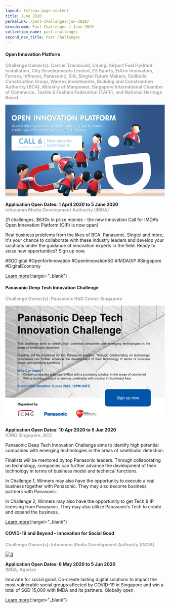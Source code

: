```yaml
---
layout: leftnav-page-content
title: June 2020
permalink: /past-challenges-jun-2020/
breadcrumb: Past Challenges / June 2020
collection_name: past-challenges
second_nav_title: Past Challenges
---
```

#### Open Innovation Platform

<font color="#a9a9a9"><b>Challenge Owner(s): Carrier Transicold, Changi Airport Fuel Hydrant Installation, City Developments Limited, E3 Sports, Edtrix Innovation, Ferrero, Infineon, Panasonic, SIA, Singtel Future Makers, Soilbuild Construction Group, Warees Investments, Building and Construction Authority (BCA), Ministry of Manpower, Singapore International Chamber of Commerce, Textile & Fashion Federation (TAFF), and National Heritage Board</b></font>

[![3](/images/ongoing-challenges/call6_open_main_v2.png)](https://www.openinnovation.sg/about)

**Application Open Dates: 1 April 2020 to 5 June 2020**<br>
<font color=" #a9a9a9"><b>Infocomm Media Development Authority (IMDA)</b></font>

21 challenges, $630k in prize monies - the new Innovation Call for IMDA’s Open Innovation Platform (OIP) is now open!

Real business problems from the likes of BCA, Panasonic, Singtel and more, it's your chance to collaborate with these industry leaders and develop your solutions under the guidance of innovation experts in the field. Ready to seize new opportunities? Sign up now. 

#SGDigital #OpenforInnovation #OpenInnovationSG #IMDAOIP #Singapore #DigitalEconomy

[Learn more](https://www.openinnovation.sg/about){:target="_blank"}


#### Panasonic Deep Tech Innovation Challenge

<font color="#a9a9a9"><b>Challenge Owner(s): Panasonic R&D Center Singapore</b></font>

[![3](/images/ongoing-challenges/ICMG-Panasonic2020.jpg)](https://www.panasonic-dtic.com/)

**Application Open Dates: 10 Apr 2020 to 5 Jun 2020**<br>
<font color=" #a9a9a9"><b>ICMG Singapore, ACE</b></font>

Panasonic Deep Tech Innovation Challenge aims to identify high potential companies with emerging technologies in the areas of smell/odor detection.
 
Finalists will be mentored by top Panasonic leaders. Through collaborating on technology, companies can further advance the development of their technology in terms of business model and technical functions.
 
In Challenge 1, Winners may also have the opportunity to execute a real business together with Panasonic. They may also become business partners with Panasonic.
 
In Challenge 2, Winners may also have the opportunity to get Tech & IP licensing from Panasonic. They may also utilize Panasonic’s Tech to create and expand the business.

[Learn more](https://www.panasonic-dtic.com/){:target="_blank"}


#### COVID-19 and Beyond – Innovation for Social Good

<font color="#a9a9a9"><b>Challenge Owner(s): Infocomm Media Development Authority (IMDA)</b></font>

[![3](/images/ongoing-challenges/main_banner_oip_desktop[5779].png)](https://covid.openinnovation.sg/en/challenges/beyond-covid-19)

**Application Open Dates: 6 May 2020 to 5 Jun 2020**<br>
<font color=" #a9a9a9"><b>IMDA, Agorize</b></font>

Innovate for social good. Co-create lasting digital solutions to impact the most vulnerable social groups affected by COVID-19 in Singapore and win a total of SGD 15,000 with IMDA and its partners. Globally open.

[Learn more](https://covid.openinnovation.sg/en/challenges/beyond-covid-19){:target="_blank"}
